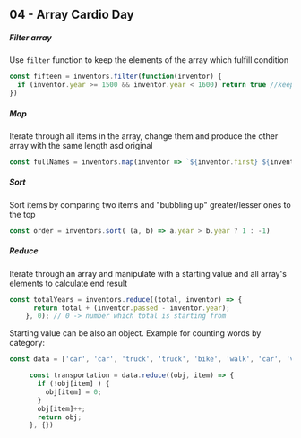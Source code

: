 ## 04 - Array Cardio Day

##### Filter array 

Use `filter` function to keep the elements of the array which fulfill condition

```javascript
const fifteen = inventors.filter(function(inventor) {
  if (inventor.year >= 1500 && inventor.year < 1600) return true //keep it!
})
```

##### Map 

Iterate through all items in the array, change them and produce the other array with the same length asd original

```javascript
const fullNames = inventors.map(inventor => `${inventor.first} ${inventor.last}`)
```

##### Sort

Sort items by comparing two items and "bubbling up" greater/lesser ones to the top

```javascript
const order = inventors.sort( (a, b) => a.year > b.year ? 1 : -1)
```

##### Reduce

Iterate through an array and manipulate with a starting value and all array's elements to calculate end result 

```javascript
const totalYears = inventors.reduce((total, inventor) => {
      return total + (inventor.passed - inventor.year);
    }, 0); // 0 -> number which total is starting from
```

Starting value can be also an object. Example for counting words by category:

```javascript
const data = ['car', 'car', 'truck', 'truck', 'bike', 'walk', 'car', 'van', 'bike', 'walk', 'car', 'van', 'car', 'truck' ];

     const transportation = data.reduce((obj, item) => {
       if (!obj[item] ) {
         obj[item] = 0;
       }
       obj[item]++;
       return obj;
     }, {})
```